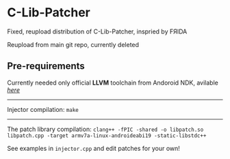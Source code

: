 # C-Lib-Patcher
Fixed, reupload distribution of C-Lib-Patcher, inspried by FЯIDA


Reupload from main git repo, currently deleted


## Pre-requirements
Currently needed only official **LLVM** toolchain from Andoroid NDK, avilable *[here](https://developer.android.com/ndk/downloads)*

---

Injector compilation: ```make```

---

The patch library compilation: ```clang++ -fPIC -shared -o libpatch.so libpatch.cpp -target armv7a-linux-androideabi19 -static-libstdc++```

See examples in ```injector.cpp``` and edit patches for your own!
